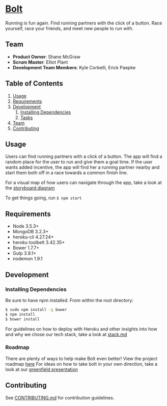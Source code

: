 # [Bolt](http://insane-bolt.herokuapp.com)

Running is fun again.
Find running partners with the click of a button. Race yourself, race your friends, and meet new people to run with.

## Team

  - __Product Owner__: Shane McGraw
  - __Scrum Master__: Elliot Plant
  - __Development Team Members__: Kyle Corbelli, Erick Paepke

## Table of Contents

1. [Usage](#Usage)
1. [Requirements](#requirements)
1. [Development](#development)
    1. [Installing Dependencies](#installing-dependencies)
    1. [Tasks](#tasks)
1. [Team](#team)
1. [Contributing](#contributing)

## Usage

Users can find running partners with a click of a button. The app will find a random place for the user to run and give them a goal time. If the user wants added incentive, the app will find her a running partner nearby and start them both off in a race towards a common finish line.

For a visual map of how users can navigate through the app, take a look at the [storyboard diagram](Storyboard/storyboard.pdf)

To get things going, run ```$ npm start```


## Requirements

- Node 3.5.3+
- MongoDB 3.2.3+
- heroku-cli 4.27.24+
- heroku toolbelt 3.42.35+
- Bower 1.7.7+
- Gulp 3.9.1+
- nodemon 1.9.1

## Development

### Installing Dependencies

Be sure to have npm installed.
From within the root directory:

```sh
$ sudo npm install -g bower
$ npm install
$ bower install
```

For guidelines on how to deploy with Heroku and other insights into how and why we chose our tech stack, take a look at [stack.md](stack.md)

### Roadmap

There are plenty of ways to help make Bolt even better!
View the project roadmap [here](https://github.com/boisterousSplash/Bolt/issues)
For ideas on how to take bolt in your own direction, take a look at our [greenfield presentation](https://docs.google.com/presentation/d/1PT0igjQI0Gfa7LJU8H0g2XZlwMRzHeLlVOXDWMy0Jzk/edit?usp=sharing)


## Contributing

See [CONTRIBUTING.md](CONTRIBUTING.md) for contribution guidelines.
